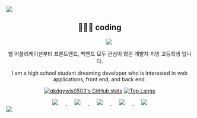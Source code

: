 <div>
<img src="https://capsule-render.vercel.app/api?type=wave&color=auto&height=300&section=header&text=HJ's_GitHub!&fontSize=90&animation=fadeIn" /> 
</div>

<div align=center>

## 👩🏻‍💻 coding

<img src="https://hits.seeyoufarm.com/api/count/incr/badge.svg?url=https%3A%2F%2Fgithub.com%2Fqkdgywls0503%2Fhit-counter&count_bg=%23A192AC&title_bg=%23E9A5A5&icon=github.svg&icon_color=%23FFF7F7&title=hits&edge_flat=false" style="margin-left : 50px" />

웹 어플리케이션부터 프론트엔드, 백엔드 모두 관심이 많은 개발자 지망 고등학생 입니다.

I am a high school student dreaming developer who is interested in web applications, front end, and back end.

</div>
<div align=center>

[![qkdgywls0503's GitHub stats](https://github-readme-stats.vercel.app/api?username=lllillly&show_icons=true&theme=dracula)](https://github.com/qkdgywls0503/github-readme-stats) 
[![Top Langs](https://github-readme-stats.vercel.app/api/top-langs/?username=lllillly&layout=compact&show_icons=true&theme=dracula)](https://github.com/qkdgywls0503/github-readme-stats)
	
<a href="https://github.com/qkdgywls0503/">
    <img src="https://img.shields.io/github/followers/qkdgywls0503?style=social" style="height : auto; margin-left : 20px; margin-right : 20px;"/>
</a>
		
<a href="https://www.youtube.com/channel/UCr5VGXtgjVRWQIDBv7fHe8Q">
    <img src="https://img.shields.io/badge/Youtube-ff0000?style=flat-square&logo=youtube&link=https://www.youtube.com/channel/UCr5VGXtgjVRWQIDBv7fHe8Q" style="height : auto; margin-left : 20px; margin-right : 20px;"/>
</a>

<a href="https://www.facebook.com/Hj0503/">
    <img src="https://img.shields.io/badge/facebook-1877f2?style=flat-square&logo=facebook&logoColor=white&link=https://www.facebook.com/Hj0503/" style="height : auto; margin-left : 20px; margin-right : 20px;"/>
</a>

<a href="https://www.instagram.com/b_nijoyh/">
    <img src="http://img.shields.io/badge/-Instagram-purple?style=flat&logo=Instagram&link=https://www.instagram.com/b_nijoyh/" style="height : auto; margin-left : 20px; margin-right : 20px;"/>
</a>

<a href="mailto:nijoyh0503@gmail.com">
    <img src="https://img.shields.io/badge/Gmail-d14836?style=flat-square&logo=Gmail&logoColor=white&link=mailto:nijoyh0503@gmail.com" style="height : auto; margin-left : 20px; margin-right : 20px;"/>
</a>

</div>

<img src="https://capsule-render.vercel.app/api?type=wave&color=auto&height=300&section=footer" />
